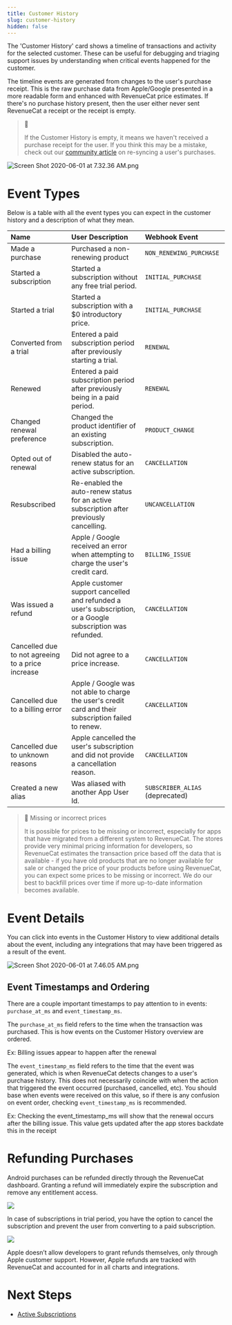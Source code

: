 ```yaml
---
title: Customer History
slug: customer-history
hidden: false
---
```

The 'Customer History' card shows a timeline of transactions and activity for the selected customer. These can be useful for debugging and triaging support issues by understanding when critical events happened for the customer.

The timeline events are generated from changes to the user's purchase receipt. This is the raw purchase data from Apple/Google presented in a more readable form and enhanced with RevenueCat price estimates. If there's no purchase history present, then the user either never sent RevenueCat a receipt or the receipt is empty.

> 📘 
> 
> If the Customer History is empty, it means we haven't received a purchase receipt for the user. If you think this may be a mistake, check out our [community article](https://community.revenuecat.com/dashboard-tools-52/when-a-purchase-isn-t-showing-up-in-revenuecat-105) on re-syncing a user's purchases.

![](https://files.readme.io/30a3f7f-Screen_Shot_2020-06-01_at_7.32.36_AM.png "Screen Shot 2020-06-01 at 7.32.36 AM.png")

# Event Types

Below is a table with all the event types you can expect in the customer history and a description of what they mean.

| Name                                              | User Description                                                                                                               | Webhook Event                   |
| :------------------------------------------------ | :----------------------------------------------------------------------------------------------------------------------------- | :------------------------------ |
| Made a purchase                                   | Purchased a non-renewing product                                                                                               | `NON_RENEWING_PURCHASE`         |
| Started a subscription                            | Started a subscription without any free trial period.                                                                          | `INITIAL_PURCHASE`              |
| Started a trial                                   | Started a subscription with a $0 introductory price.                                                                           | `INITIAL_PURCHASE`              |
| Converted from a trial                            | Entered a paid subscription period after previously starting a trial.                                                          | `RENEWAL`                       |
| Renewed                                           | Entered a paid subscription period after previously being in a paid period.                                                    | `RENEWAL`                       |
| Changed renewal preference                        | Changed the product identifier of an existing subscription.                                                                    | `PRODUCT_CHANGE`                |
| Opted out of renewal                              | Disabled the auto-renew status for an active subscription.                                                                     | `CANCELLATION`                  |
| Resubscribed                                      | Re-enabled the auto-renew status for an active subscription after previously cancelling.                                       | `UNCANCELLATION`                |
| Had a billing issue                               | Apple / Google received an error when attempting to charge the user's credit card.                                             | `BILLING_ISSUE`                 |
| Was issued a refund                               | Apple customer support cancelled and refunded a user's subscription, or a Google subscription was refunded. | `CANCELLATION`                  |
| Cancelled due to not agreeing to a price increase | Did not agree to a price increase.                                                                                             | `CANCELLATION`                  |
| Cancelled due to a billing error                  | Apple / Google was not able to charge the user's credit card and their subscription failed to renew.                           | `CANCELLATION`                  |
| Cancelled due to unknown reasons                  | Apple cancelled the user's subscription and did not provide a cancellation reason.                                             | `CANCELLATION`                  |
| Created a new alias                               | Was aliased with another App User Id.                                                                                          | `SUBSCRIBER_ALIAS` (deprecated) |

> 📘 Missing or incorrect prices
> 
> It is possible for prices to be missing or incorrect, especially for apps that have migrated from a different system to RevenueCat. The stores provide very minimal pricing information for developers, so RevenueCat estimates the transaction price based off the data that is available - if you have old products that are no longer available for sale or changed the price of your products before using RevenueCat, you can expect some prices to be missing or incorrect. We do our best to backfill prices over time if more up-to-date information becomes available.

# Event Details

You can click into events in the Customer History to view additional details about the event, including any integrations that may have been triggered as a result of the event. 

![](https://files.readme.io/703caac-Screen_Shot_2020-06-01_at_7.46.05_AM.png "Screen Shot 2020-06-01 at 7.46.05 AM.png")

## Event Timestamps and Ordering

There are a couple important timestamps to pay attention to in events: `purchase_at_ms` and `event_timestamp_ms`. 

The `purchase_at_ms` field refers to the time when the transaction was purchased. This is how events on the Customer History overview are ordered.

Ex: Billing issues appear to happen after the renewal

The `event_timestamp_ms` field refers to the time that the event was generated, which is when RevenueCat detects changes to a user's purchase history. This does not necessarily coincide with when the action that triggered the event occurred (purchased, cancelled, etc). You should base when events were received on this value, so if there is any confusion on event order, checking `event_timestamp_ms` is recommended. 

Ex: Checking the event_timestamp_ms will show that the renewal occurs after the billing issue. This value gets updated after the app stores backdate this in the receipt

# Refunding Purchases

Android purchases can be refunded directly through the RevenueCat dashboard. Granting a refund will immediately expire the subscription and remove any entitlement access.

![](https://files.readme.io/e2cb2fe-Screenshot_2023-06-12_at_15.01.32.png)

In case of subscriptions in trial period, you have the option to cancel the subscription and prevent the user from converting to a paid subscription.

![](https://files.readme.io/07fe246-Screenshot_2023-06-12_at_14.58.30.png)

Apple doesn’t allow developers to grant refunds themselves, only through Apple customer support. However, Apple refunds are tracked with RevenueCat and accounted for in all charts and integrations.

# Next Steps

- [Active Subscriptions ](doc:active-subscriptions)